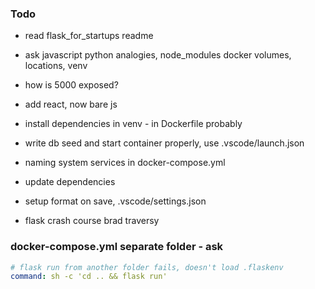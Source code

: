 
### Todo

- read flask_for_startups readme
- ask javascript python analogies, node_modules docker volumes, locations, venv
- how is 5000 exposed?

- add react, now bare js
- install dependencies in venv - in Dockerfile probably
- write db seed and start container properly, use .vscode/launch.json
- naming system services in docker-compose.yml
- update dependencies
- setup format on save, .vscode/settings.json
- flask crash course brad traversy

### docker-compose.yml separate folder - ask

```yaml
# flask run from another folder fails, doesn't load .flaskenv
command: sh -c 'cd .. && flask run'
```